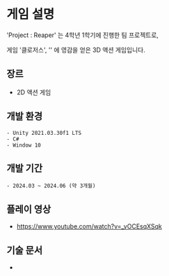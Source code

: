 # 게임 설명

'Project : Reaper' 는 4학년 1학기에 진행한 팀 프로젝트로,

게임 '클로저스', '' 에 영감을 얻은 3D 액션 게임입니다.


<p align="center">
</p>


## 장르
  - 2D 액션 게임

## 개발 환경
	- Unity 2021.03.30f1 LTS
	- C#
	- Window 10

## 개발 기간
	- 2024.03 ~ 2024.06 (약 3개월)

## 플레이 영상
- https://www.youtube.com/watch?v=_vOCEsqXSqk

## 기술 문서
- 
